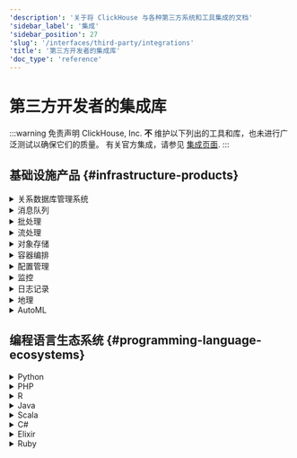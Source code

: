 ```yaml
---
'description': '关于将 ClickHouse 与各种第三方系统和工具集成的文档'
'sidebar_label': '集成'
'sidebar_position': 27
'slug': '/interfaces/third-party/integrations'
'title': '第三方开发者的集成库'
'doc_type': 'reference'
---
```



# 第三方开发者的集成库

:::warning 免责声明
ClickHouse, Inc. **不** 维护以下列出的工具和库，也未进行广泛测试以确保它们的质量。
有关官方集成，请参见 [集成页面](/integrations).
:::

## 基础设施产品 {#infrastructure-products}

<details>
<summary>关系数据库管理系统</summary>
  
- [MySQL](https://www.mysql.com)
  - [mysql2ch](https://github.com/long2ice/mysql2ch)
  - [ProxySQL](https://github.com/sysown/proxysql/wiki/ClickHouse-Support)
  - [clickhouse-mysql-data-reader](https://github.com/Altinity/clickhouse-mysql-data-reader)
  - [horgh-replicator](https://github.com/larsnovikov/horgh-replicator)
- [PostgreSQL](https://www.postgresql.org)
  - [clickhousedb_fdw](https://github.com/Percona-Lab/clickhousedb_fdw)
  - [infi.clickhouse_fdw](https://github.com/Infinidat/infi.clickhouse_fdw) (使用 [infi.clickhouse_orm](https://github.com/Infinidat/infi.clickhouse_orm))
  - [pg2ch](https://github.com/mkabilov/pg2ch)
  - [clickhouse_fdw](https://github.com/adjust/clickhouse_fdw)
- [MSSQL](https://en.wikipedia.org/wiki/Microsoft_SQL_Server)
  - [ClickHouseMigrator](https://github.com/zlzforever/ClickHouseMigrator)
</details>

<details>
<summary>消息队列</summary>
  
- [Kafka](https://kafka.apache.org)
  - [clickhouse_sinker](https://github.com/housepower/clickhouse_sinker) (使用 [Go client](https://github.com/ClickHouse/clickhouse-go/))
  - [stream-loader-clickhouse](https://github.com/adform/stream-loader)
</details>

<details>
<summary>批处理</summary>

- [Spark](https://spark.apache.org)
  - [spark-clickhouse-connector](https://github.com/housepower/spark-clickhouse-connector)
</details>

<details>
<summary>流处理</summary>
  
- [Flink](https://flink.apache.org)
  - [flink-clickhouse-sink](https://github.com/ivi-ru/flink-clickhouse-sink)
</details>

<details>
<summary>对象存储</summary>
  
- [S3](https://en.wikipedia.org/wiki/Amazon_S3)
  - [clickhouse-backup](https://github.com/AlexAkulov/clickhouse-backup)
</details>

<details>
<summary>容器编排</summary>
  
- [Kubernetes](https://kubernetes.io)
  - [clickhouse-operator](https://github.com/Altinity/clickhouse-operator)
</details>

<details>
<summary>配置管理</summary>
- [puppet](https://puppet.com)
  - [innogames/clickhouse](https://forge.puppet.com/innogames/clickhouse)
  - [mfedotov/clickhouse](https://forge.puppet.com/mfedotov/clickhouse)
</details>

<details>
<summary>监控</summary>

- [Graphite](https://graphiteapp.org)
  - [graphouse](https://github.com/ClickHouse/graphouse)
  - [carbon-clickhouse](https://github.com/lomik/carbon-clickhouse)
  - [graphite-clickhouse](https://github.com/lomik/graphite-clickhouse)
  - [graphite-ch-optimizer](https://github.com/innogames/graphite-ch-optimizer) - 如果 [rollup configuration](../../engines/table-engines/mergetree-family/graphitemergetree.md#rollup-configuration) 的规则可以应用，则优化 [\*GraphiteMergeTree](/engines/table-engines/mergetree-family/graphitemergetree) 中的过期分区
- [Grafana](https://grafana.com/)
  - [clickhouse-grafana](https://github.com/Vertamedia/clickhouse-grafana)
- [Prometheus](https://prometheus.io/)
  - [clickhouse_exporter](https://github.com/f1yegor/clickhouse_exporter)
  - [PromHouse](https://github.com/Percona-Lab/PromHouse)
  - [clickhouse_exporter](https://github.com/hot-wifi/clickhouse_exporter) (使用 [Go client](https://github.com/kshvakov/clickhouse/))
- [Nagios](https://www.nagios.org/)
  - [check_clickhouse](https://github.com/exogroup/check_clickhouse/)
  - [check_clickhouse.py](https://github.com/innogames/igmonplugins/blob/master/src/check_clickhouse.py)
- [Zabbix](https://www.zabbix.com)
  - [clickhouse-zabbix-template](https://github.com/Altinity/clickhouse-zabbix-template)
- [Sematext](https://sematext.com/)
  - [clickhouse 集成](https://github.com/sematext/sematext-agent-integrations/tree/master/clickhouse)
</details>

<details>
<summary>日志记录</summary>

- [rsyslog](https://www.rsyslog.com/)
  - [omclickhouse](https://www.rsyslog.com/doc/master/configuration/modules/omclickhouse.html)
- [fluentd](https://www.fluentd.org)
  - [loghouse](https://github.com/flant/loghouse) (用于 [Kubernetes](https://kubernetes.io))
- [logagent](https://www.sematext.com/logagent)
  - [logagent output-plugin-clickhouse](https://sematext.com/docs/logagent/output-plugin-clickhouse/)
</details>

<details>
<summary>地理</summary>

- [MaxMind](https://dev.maxmind.com/geoip/)
  - [clickhouse-maxmind-geoip](https://github.com/AlexeyKupershtokh/clickhouse-maxmind-geoip)
</details>

<details>
<summary>AutoML</summary>

- [MindsDB](https://mindsdb.com/)
  - [MindsDB](https://github.com/mindsdb/mindsdb) - 与 ClickHouse 集成，使 ClickHouse 中的数据可用于多种 AI/ML 模型。
</details>

## 编程语言生态系统 {#programming-language-ecosystems}

<details>
<summary>Python</summary>

- [SQLAlchemy](https://www.sqlalchemy.org)
  - [sqlalchemy-clickhouse](https://github.com/cloudflare/sqlalchemy-clickhouse) (使用 [infi.clickhouse_orm](https://github.com/Infinidat/infi.clickhouse_orm))
- [PyArrow/Pandas](https://pandas.pydata.org)
  - [Ibis](https://github.com/ibis-project/ibis)  
</details>

<details>
<summary>PHP</summary>
  
- [Doctrine](https://www.doctrine-project.org/)
  - [dbal-clickhouse](https://packagist.org/packages/friendsofdoctrine/dbal-clickhouse)
</details>

<details>
<summary>R</summary>

- [dplyr](https://db.rstudio.com/dplyr/)
  - [RClickHouse](https://github.com/IMSMWU/RClickHouse) (使用 [clickhouse-cpp](https://github.com/artpaul/clickhouse-cpp))
</details>

<details>
<summary>Java</summary>

- [Hadoop](http://hadoop.apache.org)
  - [clickhouse-hdfs-loader](https://github.com/jaykelin/clickhouse-hdfs-loader) (使用 [JDBC](../../sql-reference/table-functions/jdbc.md))
</details>
  
<details>
<summary>Scala</summary>

- [Akka](https://akka.io)
  - [clickhouse-scala-client](https://github.com/crobox/clickhouse-scala-client)
</details>

<details>
<summary>C#</summary>

- [ADO.NET](https://docs.microsoft.com/en-us/dotnet/framework/data/adonet/ado-net-overview)
  - [ClickHouse.Ado](https://github.com/killwort/ClickHouse-Net)
  - [ClickHouse.Client](https://github.com/DarkWanderer/ClickHouse.Client)
  - [ClickHouse.Net](https://github.com/ilyabreev/ClickHouse.Net)
  - [ClickHouse.Net.Migrations](https://github.com/ilyabreev/ClickHouse.Net.Migrations)
  - [Linq To DB](https://github.com/linq2db/linq2db)
</details>

<details>
<summary>Elixir</summary>

- [Ecto](https://github.com/elixir-ecto/ecto)
  - [clickhouse_ecto](https://github.com/appodeal/clickhouse_ecto)
</details>

<details>
<summary>Ruby</summary>

- [Ruby on Rails](https://rubyonrails.org/)
  - [activecube](https://github.com/bitquery/activecube)
  - [ActiveRecord](https://github.com/PNixx/clickhouse-activerecord)
- [GraphQL](https://github.com/graphql)
  - [activecube-graphql](https://github.com/bitquery/activecube-graphql)
</details>
